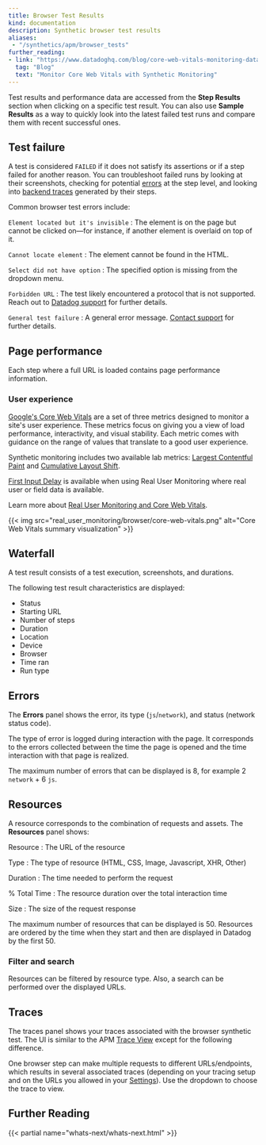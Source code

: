 ```yaml
---
title: Browser Test Results
kind: documentation
description: Synthetic browser test results
aliases:
 - "/synthetics/apm/browser_tests"
further_reading:
- link: "https://www.datadoghq.com/blog/core-web-vitals-monitoring-datadog-rum-synthetics/#what-are-the-core-web-vitals"
  tag: "Blog"
  text: "Monitor Core Web Vitals with Synthetic Monitoring"
---
```



Test results and performance data are accessed from the **Step Results** section when clicking on a specific test result. You can also use **Sample Results** as a way to quickly look into the latest failed test runs and compare them with recent successful ones.

## Test failure

A test is considered `FAILED` if it does not satisfy its assertions or if a step failed for another reason. You can troubleshoot failed runs by looking at their screenshots, checking for potential [errors](#errors) at the step level, and looking into [backend traces](#traces) generated by their steps.

Common browser test errors include:

`Element located but it's invisible` 
: The element is on the page but cannot be clicked on—for instance, if another element is overlaid on top of it.

`Cannot locate element`
: The element cannot be found in the HTML.

`Select did not have option`
: The specified option is missing from the dropdown menu.

`Forbidden URL`
: The test likely encountered a protocol that is not supported. Reach out to [Datadog support][1] for further details.

`General test failure`
: A general error message. [Contact support][1] for further details.

## Page performance

Each step where a full URL is loaded contains page performance information.

### User experience

[Google's Core Web Vitals][2] are a set of three metrics designed to monitor a site's user experience. These metrics focus on giving you a view of load performance, interactivity, and visual stability. Each metric comes with guidance on the range of values that translate to a good user experience.

Synthetic monitoring includes two available lab metrics: [Largest Contentful Paint][3] and [Cumulative Layout Shift][4].

[First Input Delay][5] is available when using Real User Monitoring where real user or field data is available.

Learn more about [Real User Monitoring and Core Web Vitals][6].

{{< img src="real_user_monitoring/browser/core-web-vitals.png" alt="Core Web Vitals summary visualization"  >}}

## Waterfall

A test result consists of a test execution, screenshots, and durations. 

The following test result characteristics are displayed:

- Status
- Starting URL
- Number of steps
- Duration
- Location
- Device
- Browser
- Time ran
- Run type

## Errors

The **Errors** panel shows the error, its type (`js`/`network`), and status (network status code).

The type of error is logged during interaction with the page. It corresponds to the errors collected between the time the page is opened and the time interaction with that page is realized.

The maximum number of errors that can be displayed is 8, for example 2 `network` + 6 `js`.

## Resources

A resource corresponds to the combination of requests and assets. The **Resources** panel shows:

Resource
: The URL of the resource

Type
: The type of resource (HTML, CSS, Image, Javascript, XHR, Other)

Duration
: The time needed to perform the request

% Total Time 
: The resource duration over the total interaction time

Size
: The size of the request response

The maximum number of resources that can be displayed is 50. Resources are ordered by the time when they start and then are displayed in Datadog by the first 50.

### Filter and search

Resources can be filtered by resource type. Also, a search can be performed over the displayed URLs.

## Traces

The traces panel shows your traces associated with the browser synthetic test. The UI is similar to the APM [Trace View][7] except for the following difference.

One browser step can make multiple requests to different URLs/endpoints, which results in several associated traces (depending on your tracing setup and on the URLs you allowed in your [Settings][8]). Use the dropdown to choose the trace to view.

## Further Reading

{{< partial name="whats-next/whats-next.html" >}}

[1]: /help/
[2]: https://web.dev/vitals/
[3]: https://web.dev/lcp/
[4]: https://web.dev/cls/
[5]: https://web.dev/fid/
[6]: /real_user_monitoring/browser/monitoring_page_performance/#core-web-vitals
[7]: /tracing/visualization/trace/
[8]: /synthetics/settings/?tab=specifyvalue#apm-integration-for-browser-tests
